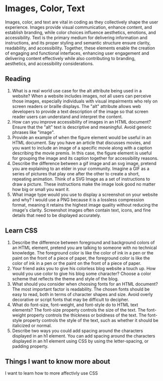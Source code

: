 # Images, Color, Text

Images, color, and text are vital in coding as they collectively shape the user experience. Images provide visual communication, enhance content, and establish branding, while color choices influence aesthetics, emotions, and accessibility. Text is the primary medium for delivering information and instructions, and its proper styling and semantic structure ensure clarity, readability, and accessibility. Together, these elements enable the creation of engaging and functional interfaces, enhancing user engagement and delivering content effectively while also contributing to branding, aesthetics, and accessibility considerations.

## Reading


1. What is a real world use case for the alt attribute being used in a website? When a website includes images, not all users can perceive those images, especially individuals with visual impairments who rely on screen readers or braille displays. The "alt" attribute allows web developers to provide a text description of the image so that screen reader users can understand and interpret the content.
1. How can you improve accessibility of images in an HTML document? Ensure that the "alt" text is descriptive and meaningful. Avoid generic phrases like "image".
1. Provide an example of when the figure element would be useful in an HTML document. Say you have an article that discusses movies, and you want to include an image of a specific movie along with a caption describing the movie premis. In this case, the figure element is useful for grouping the image and its caption together for accessibility reasons.
1. Describe the difference between a gif image and an svg image, pretend you are explaining to an elder in your community. Imagine a GIF as a series of pictures that play one after the other to create a short, repeating animation. Think of a SVG Image as a set of instructions to draw a picture. These instructions make the image look good no matter how big or small you want it.
1. What image type would you use to display a screenshot on your website and why? I would use a PNG because it is a lossless compression format, meaning it retains the highest image quality without reducing the image's clarity. Screenshot images often contain text, icons, and fine details that need to be displayed accurately.


## Learn CSS


1. Describe the difference between foreground and background colors of an HTML element, pretend you are talking to someone with no technical knowledge. The foreground color is like the color of ink in a pen or the paint on the front of a piece of paper, the foreground color is like the color of ink in a pen or the paint on the front of a piece of paper.
1. Your friend asks you to give his colorless blog website a touch up. How would you use color to give his blog some character? Choose a color scheme that reflects the theme and style of the blog.
1. What should you consider when choosing fonts for an HTML document? The most important factor is readability. The chosen fonts should be easy to read, both in terms of character shapes and size. Avoid overly decorative or script fonts that may be difficult to decipher.
1. What do font-size, font-weight, and font-style do to HTML text elements? The font-size property controls the size of the text. The font-weight property controls the thickness or boldness of the text. The font-style property controls the style of the text, such as whether it should be italicized or normal.
1. Describe two ways you could add spacing around the characters displayed in an h1 element. You can add spacing around the characters displayed in an h1 element using CSS by using the letter-spacing, or padding property.

 ## Things I want to know more about
 I want to learn how to more affectivly use CSS 